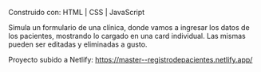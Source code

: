 Construido con: HTML | CSS | JavaScript

Simula un formulario de una clínica, donde vamos a ingresar los datos de los pacientes, mostrando lo cargado en una card individual. Las mismas pueden ser editadas y eliminadas a gusto.

Proyecto subido a Netlify:
https://master--registrodepacientes.netlify.app/
